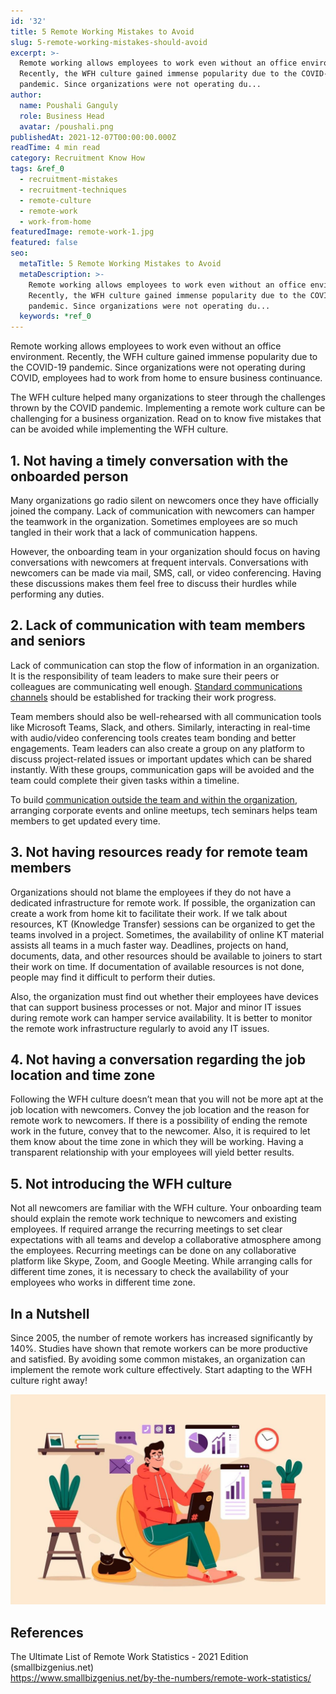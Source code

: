 ```yaml
---
id: '32'
title: 5 Remote Working Mistakes to Avoid
slug: 5-remote-working-mistakes-should-avoid
excerpt: >-
  Remote working allows employees to work even without an office environment.
  Recently, the WFH culture gained immense popularity due to the COVID-19
  pandemic. Since organizations were not operating du...
author:
  name: Poushali Ganguly
  role: Business Head
  avatar: /poushali.png
publishedAt: 2021-12-07T00:00:00.000Z
readTime: 4 min read
category: Recruitment Know How
tags: &ref_0
  - recruitment-mistakes
  - recruitment-techniques
  - remote-culture
  - remote-work
  - work-from-home
featuredImage: remote-work-1.jpg
featured: false
seo:
  metaTitle: 5 Remote Working Mistakes to Avoid
  metaDescription: >-
    Remote working allows employees to work even without an office environment.
    Recently, the WFH culture gained immense popularity due to the COVID-19
    pandemic. Since organizations were not operating du...
  keywords: *ref_0
---
```


Remote working allows employees to work even without an office environment. Recently, the WFH culture gained immense popularity due to the COVID-19 pandemic. Since organizations were not operating during COVID, employees had to work from home to ensure business continuance.

<!--more-->

The WFH culture helped many organizations to steer through the challenges thrown by the COVID pandemic. Implementing a remote work culture can be challenging for a business organization. Read on to know five mistakes that can be avoided while implementing the WFH culture.

## 1\. **Not having a timely conversation with the onboarded person**

Many organizations go radio silent on newcomers once they have officially joined the company. Lack of communication with newcomers can hamper the teamwork in the organization. Sometimes employees are so much tangled in their work that a lack of communication happens.

However, the onboarding team in your organization should focus on having conversations with newcomers at frequent intervals. Conversations with newcomers can be made via mail, SMS, call, or video conferencing. Having these discussions makes them feel free to discuss their hurdles while performing any duties.

## 2\. **Lack of communication with team members and seniors**

Lack of communication can stop the flow of information in an organization. It is the responsibility of team leaders to make sure their peers or colleagues are communicating well enough. [Standard communications channels](https://www.thetalentpool.ai/blogs/measuring-enhancing-talent-acquisition-with-candidate-surveys) should be established for tracking their work progress.

Team members should also be well-rehearsed with all communication tools like Microsoft Teams, Slack, and others. Similarly, interacting in real-time with audio/video conferencing tools creates team bonding and better engagements. Team leaders can also create a group on any platform to discuss project-related issues or important updates which can be shared instantly. With these groups, communication gaps will be avoided and the team could complete their given tasks within a timeline.

To build [communication outside the team and within the organization](https://www.thetalentpool.ai), arranging corporate events and online meetups, tech seminars helps team members to get updated every time.

## **3\. Not having resources ready for remote team members**

Organizations should not blame the employees if they do not have a dedicated infrastructure for remote work. If possible, the organization can create a work from home kit to facilitate their work. If we talk about resources, KT (Knowledge Transfer) sessions can be organized to get the teams involved in a project. Sometimes, the availability of online KT material assists all teams in a much faster way. Deadlines, projects on hand, documents, data, and other resources should be available to joiners to start their work on time. If documentation of available resources is not done, people may find it difficult to perform their duties. 

Also, the organization must find out whether their employees have devices that can support business processes or not. Major and minor IT issues during remote work can hamper service availability. It is better to monitor the remote work infrastructure regularly to avoid any IT issues.

## 4\. **Not having a conversation regarding the job location and time zone**

Following the WFH culture doesn’t mean that you will not be more apt at the job location with newcomers. Convey the job location and the reason for remote work to newcomers. If there is a possibility of ending the remote work in the future, convey that to the newcomer. Also, it is required to let them know about the time zone in which they will be working. Having a transparent relationship with your employees will yield better results.

## **5\. Not introducing the WFH culture**

Not all newcomers are familiar with the WFH culture. Your onboarding team should explain the remote work technique to newcomers and existing employees. If required arrange the recurring meetings to set clear expectations with all teams and develop a collaborative atmosphere among the employees. Recurring meetings can be done on any collaborative platform like Skype, Zoom, and Google Meeting. While arranging calls for different time zones, it is necessary to check the availability of your employees who works in different time zone.  

## **In a Nutshell**

Since 2005, the number of remote workers has increased significantly by 140%. Studies have shown that remote workers can be more productive and satisfied. By avoiding some common mistakes, an organization can implement the remote work culture effectively. Start adapting to the WFH culture right away!

![](images/remote-work-1-1024x683.jpg)

## **References**

The Ultimate List of Remote Work Statistics - 2021 Edition (smallbizgenius.net)  
https://www.smallbizgenius.net/by-the-numbers/remote-work-statistics/
